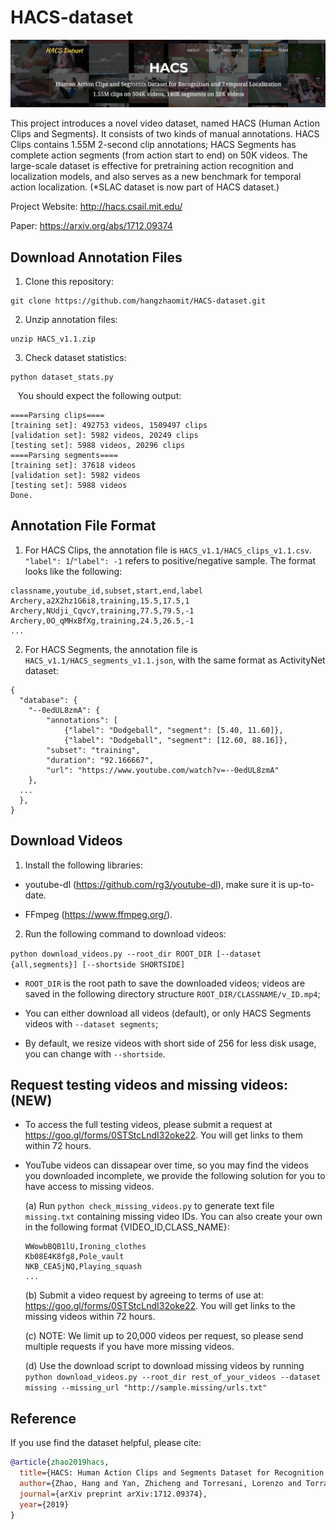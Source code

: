 # HACS-dataset

<img src="./teaser.png"/>

This project introduces a novel video dataset, named HACS (Human Action Clips and Segments). It consists of two kinds of manual annotations. HACS Clips contains 1.55M 2-second clip annotations; HACS Segments has complete action segments (from action start to end) on 50K videos. The large-scale dataset is effective for pretraining action recognition and localization models, and also serves as a new benchmark for temporal action localization. (*SLAC dataset is now part of HACS dataset.)

Project Website: http://hacs.csail.mit.edu/

Paper: https://arxiv.org/abs/1712.09374

## Download Annotation Files
1. Clone this repository:
```
git clone https://github.com/hangzhaomit/HACS-dataset.git
```
2. Unzip annotation files:
```
unzip HACS_v1.1.zip
```
3. Check dataset statistics:
```
python dataset_stats.py
```
&nbsp;&nbsp; You should expect the following output:
```
====Parsing clips====
[training set]: 492753 videos, 1509497 clips
[validation set]: 5982 videos, 20249 clips
[testing set]: 5988 videos, 20296 clips
====Parsing segments====
[training set]: 37618 videos
[validation set]: 5982 videos
[testing set]: 5988 videos
Done.
```

## Annotation File Format
1. For HACS Clips, the annotation file is ```HACS_v1.1/HACS_clips_v1.1.csv```. ```"label": 1```/```"label": -1``` refers to positive/negative sample. The format looks like the following:
```
classname,youtube_id,subset,start,end,label
Archery,a2X2hz1G6i8,training,15.5,17.5,1
Archery,NUdji_CqvcY,training,77.5,79.5,-1
Archery,0O_qMHxBfXg,training,24.5,26.5,-1
...
```

2. For HACS Segments, the annotation file is ```HACS_v1.1/HACS_segments_v1.1.json```, with the same format as ActivityNet dataset:
```
{
  "database": {
    "--0edUL8zmA": {
        "annotations": [
            {"label": "Dodgeball", "segment": [5.40, 11.60]},
            {"label": "Dodgeball", "segment": [12.60, 88.16]},
        "subset": "training",
        "duration": "92.166667",
        "url": "https://www.youtube.com/watch?v=--0edUL8zmA"
    },
  ...
  },
}
```

## Download Videos
1. Install the following libraries:

-  youtube-dl (https://github.com/rg3/youtube-dl), make sure it is up-to-date.

-  FFmpeg (https://www.ffmpeg.org/).

2. Run the following command to download videos:

```python download_videos.py --root_dir ROOT_DIR [--dataset {all,segments}] [--shortside SHORTSIDE]```

- ```ROOT_DIR``` is the root path to save the downloaded videos; videos are saved in the following directory structure ```ROOT_DIR/CLASSNAME/v_ID.mp4```;

- You can either download all videos (default), or only HACS Segments videos with ```--dataset segments```;

- By default, we resize videos with short side of 256 for less disk usage, you can change with ```--shortside```.

## Request testing videos and missing videos: (NEW)

- To access the full testing videos, please submit a request at https://goo.gl/forms/0STStcLndI32oke22. You will get links to them within 72 hours.

- YouTube videos can dissapear over time, so you may find the videos you downloaded incomplete, we provide the following solution for you to have access to missing videos.

    (a) Run ```python check_missing_videos.py``` to generate text file ```missing.txt``` containing missing video IDs. You can also create your own in the following format {VIDEO_ID,CLASS_NAME}:
    ```
    WWowbBQB1lU,Ironing_clothes
    Kb08E4K8fg8,Pole_vault
    NKB_CEA5jNQ,Playing_squash
    ...
    ```
    (b) Submit a video request by agreeing to terms of use at: https://goo.gl/forms/0STStcLndI32oke22. You will get links to the missing videos within 72 hours.

    (c) NOTE: We limit up to 20,000 videos per request, so please send multiple requests if you have more missing videos.

    (d) Use the download script to download missing videos by running `python download_videos.py --root_dir rest_of_your_videos --dataset missing --missing_url "http://sample.missing/urls.txt"`

## Reference
If you use find the dataset helpful, please cite:
```bibtex
@article{zhao2019hacs,
  title={HACS: Human Action Clips and Segments Dataset for Recognition and Temporal Localization},
  author={Zhao, Hang and Yan, Zhicheng and Torresani, Lorenzo and Torralba, Antonio},
  journal={arXiv preprint arXiv:1712.09374},
  year={2019}
}
```

